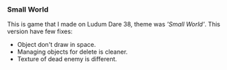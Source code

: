 ### Small World
This is game that I made on Ludum Dare 38, theme was *'Small World'*.
This version have few fixes:
* Object don't draw in space.
* Managing objects for delete is cleaner.
* Texture of dead enemy is different.
